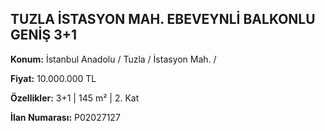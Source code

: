 ## TUZLA İSTASYON MAH. EBEVEYNLİ BALKONLU GENİŞ 3+1

**Konum:** İstanbul Anadolu / Tuzla / İstasyon Mah. /

**Fiyat:** 10.000.000 TL

**Özellikler:** 3+1 | 145 m² | 2. Kat

**İlan Numarası:** P02027127
